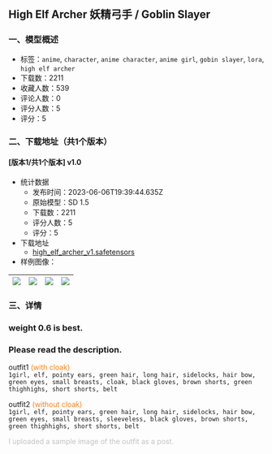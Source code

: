 ## High Elf Archer 妖精弓手 / Goblin Slayer
### 一、模型概述

- 标签：`anime`, `character`, `anime character`, `anime girl`, `gobin slayer`, `lora`, `high elf archer`
- 下载数：2211
- 收藏人数：539
- 评论人数：0
- 评分人数：5
- 评分：5

### 二、下载地址（共1个版本）

#### [版本1/共1个版本] v1.0

- 统计数据
  - 发布时间：2023-06-06T19:39:44.635Z
  - 原始模型：SD 1.5
  - 下载数：2211
  - 评分人数：5
  - 评分：5
- 下载地址
  - [high_elf_archer_v1.safetensors](https://civitai.com/api/download/models/90575)
- 样例图像：

| <img src="https://image.civitai.com/xG1nkqKTMzGDvpLrqFT7WA/b29d7c63-6b38-4c4c-969a-490be1fdffa0/width=450/1053056.jpeg" /> | <img src="https://image.civitai.com/xG1nkqKTMzGDvpLrqFT7WA/0a745b72-49b6-4369-8a93-dff46daf0a74/width=450/1053067.jpeg" /> | <img src="https://image.civitai.com/xG1nkqKTMzGDvpLrqFT7WA/42b31965-7900-498d-9d5c-af4174d0ac5e/width=450/1053062.jpeg" /> | <img src="https://image.civitai.com/xG1nkqKTMzGDvpLrqFT7WA/5d3b29bf-d2e7-41fc-9fff-6bdacb0eb030/width=450/1053071.jpeg" /> |
| ---- | ---- | ---- | ---- |


### 三、详情
<h3 id="heading-65"><strong>weight 0.6 is best.</strong></h3><p></p><h3 id="please-read-the-description">Please read the description.</h3><p></p><p>outfit1 <span style="color:#fd7e14">(with cloak)</span><br /><code>1girl, elf, pointy ears, green hair, long hair, sidelocks, hair bow, green eyes, small breasts, cloak, black gloves, brown shorts, green thighhighs, short shorts, belt</code></p><p></p><p>outfit2 <span style="color:#fd7e14">(without cloak)</span><br /><code>1girl, elf, pointy ears, green hair, long hair, sidelocks, hair bow, green eyes, small breasts, sleeveless, black gloves, brown shorts, green thighhighs, short shorts, belt</code></p><p></p><p><span style="color:rgb(193, 194, 197)">I uploaded a sample image of the outfit as a post.</span></p>